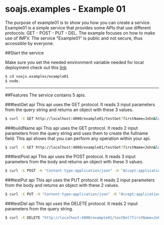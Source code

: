 # soajs.examples - Example 01 

The purpose of example01 is to show you how you can create a service. Example01 is a simple service that provides some APIs that use different protocols: GET - POST - PUT - DEL.
The example focuses on how to make use of IMFV. 
The service "Example01" is public and not secure, thus accessible by everyone.


##Start the service

Make sure you set the needed environment variable needed for local deployment
check out this [link](https://soajsorg.atlassian.net/wiki/x/A4AXcg)

```sh
$ cd soajs.examples/example01
$ node.
```

---

##Features
The service contains 5 apis. 


###testGet api
This api uses the GET protocol. It reads 3 input parameters from the query string and returns an object with these 3 values.
```bash
$ curl -X GET http://localhost:4000/example01/testGet?firstName=John&lastName=Smith&email=john@smith.com'
```

###buildName api
This api uses the GET protocol. It reads 2 input parameters from the query string and uses them to create the fullname field.
This api shows that you can perform any operation within your api.
```bash
$ curl -X GET http://localhost:4000/example01/testGet?firstName=John&lastName=Smith&email=john@smith.com'
```

###testPost api
This api uses the POST protocol. It reads 3 input parameters from the body and returns an object with these 3 values.
```bash
$ curl -X POST -H "Content-type:application/json" -H "Accept:application/json" "http://localhost:4000/example01/testPost" -d '{"firstName":"John","lastName":"Smith"}'
```

###testPut api
This api uses the PUT protocol. It reads 2 input parameters from the body and returns an object with these 2 values.
```bash
$ curl -X PUT -H "Content-type:application/json" -H "Accept:application/json" "http://localhost:4000/example01/testPut" -d '{"firstName":"John","lastName":"Smith"}'
```

###testDel api
This api uses the DELETE protocol. It reads 2 input parameters from the query string.
```bash
$ curl -X DELETE "http://localhost:4000/example01/testDel?firstName=John&lastName=Smith"
```
